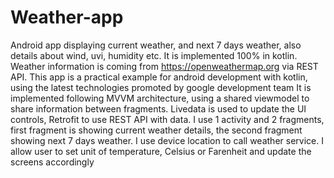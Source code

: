 # Weather-app
Android app displaying current weather, and next 7 days weather, also details about wind, uvi, humidity etc.
It is implemented 100% in kotlin.
Weather information is coming from https://openweathermap.org via REST API.
This app is a practical example for android development with kotlin, using the latest technologies promoted by google development team
It is implemented following MVVM architecture, using a shared viewmodel to share information between fragments.
Livedata is used to update the UI controls,
Retrofit to use REST API with data.
I use 1 activity and 2 fragments, first fragment is showing current weather details, the second fragment showing next 7 days weather.
I use device location to call weather service.
I allow user to set unit of temperature, Celsius or Farenheit and update the screens accordingly
